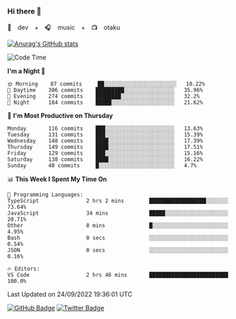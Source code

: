 ### Hi there 👋

🚀　dev　+　🎧　music　+　📺　otaku


[![Anurag's GitHub stats](https://github-readme-stats.vercel.app/api?username=koheitasaka&count_private=true&show_icons=true&theme=monokai)](https://github.com/koheitasaka/github-readme-stats)

<!--START_SECTION:waka-->
![Code Time](http://img.shields.io/badge/Code%20Time-1%2C088%20hrs%2033%20mins-blue)

**I'm a Night 🦉** 

```text
🌞 Morning    87 commits     ██░░░░░░░░░░░░░░░░░░░░░░░   10.22% 
🌆 Daytime    306 commits    █████████░░░░░░░░░░░░░░░░   35.96% 
🌃 Evening    274 commits    ████████░░░░░░░░░░░░░░░░░   32.2% 
🌙 Night      184 commits    █████░░░░░░░░░░░░░░░░░░░░   21.62%

```
📅 **I'm Most Productive on Thursday** 

```text
Monday       116 commits    ███░░░░░░░░░░░░░░░░░░░░░░   13.63% 
Tuesday      131 commits    ███░░░░░░░░░░░░░░░░░░░░░░   15.39% 
Wednesday    148 commits    ████░░░░░░░░░░░░░░░░░░░░░   17.39% 
Thursday     149 commits    ████░░░░░░░░░░░░░░░░░░░░░   17.51% 
Friday       129 commits    ███░░░░░░░░░░░░░░░░░░░░░░   15.16% 
Saturday     138 commits    ████░░░░░░░░░░░░░░░░░░░░░   16.22% 
Sunday       40 commits     █░░░░░░░░░░░░░░░░░░░░░░░░   4.7%

```


📊 **This Week I Spent My Time On** 

```text
💬 Programming Languages: 
TypeScript               2 hrs 2 mins        ██████████████████░░░░░░░   73.64% 
JavaScript               34 mins             █████░░░░░░░░░░░░░░░░░░░░   20.71% 
Other                    8 mins              █░░░░░░░░░░░░░░░░░░░░░░░░   4.95% 
Bash                     0 secs              ░░░░░░░░░░░░░░░░░░░░░░░░░   0.54% 
JSON                     0 secs              ░░░░░░░░░░░░░░░░░░░░░░░░░   0.16%

🔥 Editors: 
VS Code                  2 hrs 46 mins       █████████████████████████   100.0%

```


 Last Updated on 24/09/2022 19:36:01 UTC
<!--END_SECTION:waka-->

[![GitHub Badge](https://img.shields.io/badge/GitHub-100000?style=for-the-badge&logo=github&logoColor=white)](https://github.com/koheitasaka)
[![Twitter Badge](https://img.shields.io/badge/Twitter-1DA1F2?style=for-the-badge&logo=twitter&logoColor=white)](https://twitter.com/sleep_asleep_)
